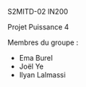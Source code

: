 S2MITD-02 IN200

Projet Puissance 4 

Membres du groupe :

- Ema Burel
- Joël Ye
- Ilyan Lalmassi



